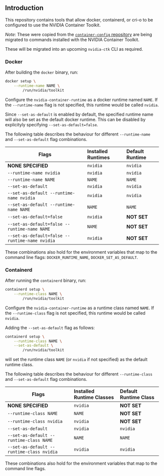 ## Introduction

This repository contains tools that allow docker, containerd, or cri-o to be configured to use the NVIDIA Container Toolkit.

*Note*: These were copied from the [`container-config` repository](https://gitlab.com/nvidia/container-toolkit/container-config/-/tree/383587f766a55177ede0e39e3810a974043e503e) are being migrated to commands installed with the NVIDIA Container Toolkit.

These will be migrated into an upcoming `nvidia-ctk` CLI as required.

### Docker

After building the `docker` binary, run:
```bash
docker setup \
    --runtime-name NAME \
        /run/nvidia/toolkit
```

Configure the `nvidia-container-runtime` as a docker runtime named `NAME`. If the `--runtime-name` flag is not specified, this runtime would be called `nvidia`.

Since `--set-as-default` is enabled by default, the specified runtime name will also be set as the default docker runtime. This can be disabled by explicityly specifying `--set-as-default=false`.

The following table describes the behaviour for different `--runtime-name` and `--set-as-default` flag combinations.

| Flags                                                       | Installed Runtimes              | Default Runtime       |
|-------------------------------------------------------------|:--------------------------------|:----------------------|
| **NONE SPECIFIED**                                          | `nvidia`                        | `nvidia`              |
| `--runtime-name nvidia`                                     | `nvidia`                        | `nvidia`              |
| `--runtime-name NAME`                                       | `NAME`                          | `NAME`                |
| `--set-as-default`                                          | `nvidia`                        | `nvidia`              |
| `--set-as-default --runtime-name nvidia`                    | `nvidia`                        | `nvidia`              |
| `--set-as-default --runtime-name NAME`                      | `NAME`                          | `NAME`                |
| `--set-as-default=false`                                    | `nvidia`                        | **NOT SET**           |
| `--set-as-default=false --runtime-name NAME`                | `NAME`                          | **NOT SET**           |
| `--set-as-default=false --runtime-name nvidia`              | `nvidia`                        | **NOT SET**           |

These combinations also hold for the environment variables that map to the command line flags: `DOCKER_RUNTIME_NAME`, `DOCKER_SET_AS_DEFAULT`.

### Containerd
After running the `containerd` binary, run:
```bash
containerd setup \
    --runtime-class NAME \
        /run/nvidia/toolkit
```

Configure the `nvidia-container-runtime` as a runtime class named `NAME`. If the `--runtime-class` flag is not specified, this runtime would be called `nvidia`.

Adding the `--set-as-default` flag as follows:
```bash
containerd setup \
    --runtime-class NAME \
    --set-as-default \
        /run/nvidia/toolkit
```
will set the runtime class `NAME` (or `nvidia` if not specified) as the default runtime class.

The following table describes the behaviour for different `--runtime-class` and `--set-as-default` flag combinations.

| Flags                                                  | Installed Runtime Classes       | Default Runtime Class |
|--------------------------------------------------------|:--------------------------------|:----------------------|
| **NONE SPECIFIED**                                     | `nvidia`                        | **NOT SET**           |
| `--runtime-class NAME`                                 | `NAME`                          | **NOT SET**           |
| `--runtime-class nvidia`                               | `nvidia`                        | **NOT SET**           |
| `--set-as-default`                                     | `nvidia`                        | `nvidia`              |
| `--set-as-default --runtime-class NAME`                | `NAME`                          | `NAME`                |
| `--set-as-default --runtime-class nvidia`              | `nvidia`                        | `nvidia`              |

These combinations also hold for the environment variables that map to the command line flags.
